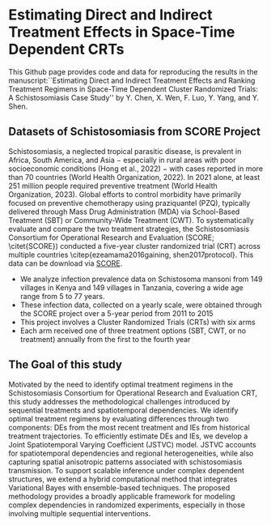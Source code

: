 
# Estimating Direct and Indirect Treatment Effects in Space-Time Dependent CRTs

This Github page provides code and data for reproducing the results in the manuscript:``Estimating Direct and Indirect Treatment Effects and Ranking Treatment Regimens in Space-Time Dependent Cluster Randomized Trials: A Schistosomiasis Case Study'' by Y. Chen, X. Wen, F. Luo, Y. Yang, and Y. Shen. 

## Datasets of Schistosomiasis from SCORE Project
Schistosomiasis, a neglected tropical parasitic disease, is prevalent in Africa, South America, and Asia − especially in rural areas with poor socioeconomic conditions (Hong et al., 2022) − with cases reported in more than 70 countries (World Health Organization, 2022).  In 2021 alone, at least 251 million people required preventive treatment (World Health Organization, 2023). Global efforts to control morbidity have primarily focused on preventive chemotherapy using praziquantel (PZQ), typically delivered through Mass Drug Administration (MDA) via School-Based Treatment (SBT) or Community-Wide Treatment (CWT). To systematically evaluate and compare the two treatment strategies, the Schistosomiasis Consortium for Operational Research and Evaluation (SCORE; \citet{SCORE}) conducted a five-year cluster randomized trial (CRT) across multiple countries \citep{ezeamama2016gaining, shen2017protocol}. This data can be download via [SCORE](https://clinepidb.org/ce/app/workspace/analyses/DS_d6a1141fbf/new).
- We analyze infection prevalence data on Schistosoma mansoni from 149 villages in Kenya and 149 villages in Tanzania, covering a wide age range from 5 to 77 years.
- These infection data, collected on a yearly scale, were obtained through the SCORE project over a 5-year period from 2011 to 2015
- This project involves a Cluster Randomized Trials (CRTs) with six arms
- Each arm received one of three treatment options (SBT, CWT, or no treatment) annually from the first to the fourth year

## The Goal of this study
Motivated by the need to identify optimal treatment regimens in the Schistosomiasis Consortium for Operational Research and Evaluation CRT, this study addresses the methodological challenges introduced by sequential treatments and spatiotemporal dependencies. We identify optimal treatment regimens by evaluating differences through two components: DEs from the most recent treatment and IEs from historical treatment trajectories. To efficiently estimate DEs and IEs, we develop a Joint Spatiotemporal Varying Coefficient (JSTVC) model. JSTVC accounts for spatiotemporal dependencies and regional heterogeneities, while also capturing spatial anisotropic patterns associated with schistosomiasis transmission. To support scalable inference under complex dependent structures, we extend a hybrid computational method that integrates Variational Bayes with ensemble-based techniques. The proposed methodology provides a broadly applicable framework for modeling complex dependencies in randomized experiments, especially in those involving multiple sequential interventions.
